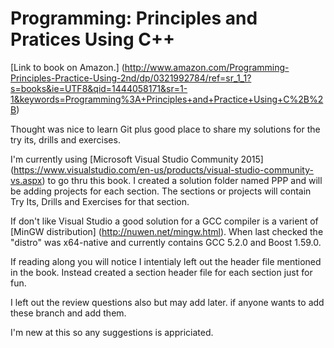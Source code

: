 # Programming: Principles and Pratices Using C++
[Link to book on Amazon.] (http://www.amazon.com/Programming-Principles-Practice-Using-2nd/dp/0321992784/ref=sr_1_1?s=books&ie=UTF8&qid=1444058171&sr=1-1&keywords=Programming%3A+Principles+and+Practice+Using+C%2B%2B)

Thought was nice to learn Git plus good place to share my solutions for the try its, drills and exercises.

I'm currently using [Microsoft Visual Studio Community 2015] (https://www.visualstudio.com/en-us/products/visual-studio-community-vs.aspx) to go thru this book.
I created a solution folder named PPP and will be adding projects for each section.  The sections or projects will contain Try Its, Drills and Exercises for that section.

If don't like Visual Studio a good solution for a GCC compiler is a varient of [MinGW distribution] (http://nuwen.net/mingw.html).
When last checked the "distro" was x64-native and currently contains GCC 5.2.0 and Boost 1.59.0.

If reading along you will notice I intentialy left out the header file mentioned in the book.  Instead created a section header file for each section just for fun.

I left out the review questions also but may add later.
if anyone wants to add these branch and add them.  

I'm new at this so any suggestions is appriciated.
